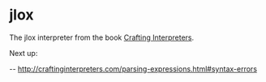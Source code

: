 # jlox
The jlox interpreter from the book [Crafting Interpreters](https://craftinginterpreters.com).


Next up:

-- http://craftinginterpreters.com/parsing-expressions.html#syntax-errors